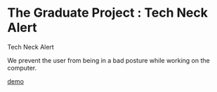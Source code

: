 # The Graduate Project : Tech Neck Alert
 Tech Neck Alert

We prevent the user from being in a bad posture while working on the computer.

[demo](https://jinubot07.github.io/The-Graduate-Project-Tech-Neck-Alert/tree/main/my-pose-model/index.html)
